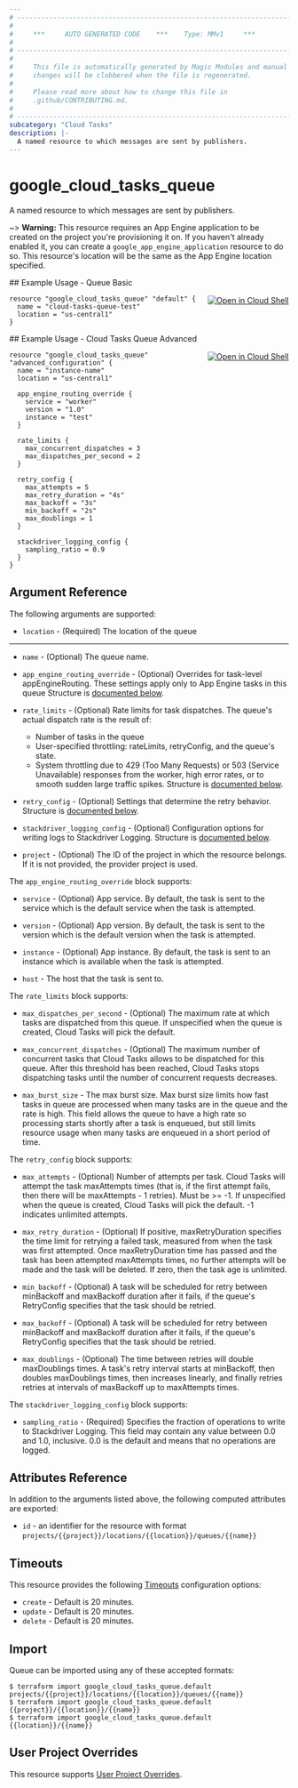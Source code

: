 ```yaml
---
# ----------------------------------------------------------------------------
#
#     ***     AUTO GENERATED CODE    ***    Type: MMv1     ***
#
# ----------------------------------------------------------------------------
#
#     This file is automatically generated by Magic Modules and manual
#     changes will be clobbered when the file is regenerated.
#
#     Please read more about how to change this file in
#     .github/CONTRIBUTING.md.
#
# ----------------------------------------------------------------------------
subcategory: "Cloud Tasks"
description: |-
  A named resource to which messages are sent by publishers.
---
```


# google\_cloud\_tasks\_queue

A named resource to which messages are sent by publishers.



~> **Warning:** This resource requires an App Engine application to be created on the
project you're provisioning it on. If you haven't already enabled it, you
can create a `google_app_engine_application` resource to do so. This
resource's location will be the same as the App Engine location specified.

<div class = "oics-button" style="float: right; margin: 0 0 -15px">
  <a href="https://console.cloud.google.com/cloudshell/open?cloudshell_git_repo=https%3A%2F%2Fgithub.com%2Fterraform-google-modules%2Fdocs-examples.git&cloudshell_working_dir=queue_basic&cloudshell_image=gcr.io%2Fgraphite-cloud-shell-images%2Fterraform%3Alatest&open_in_editor=main.tf&cloudshell_print=.%2Fmotd&cloudshell_tutorial=.%2Ftutorial.md" target="_blank">
    <img alt="Open in Cloud Shell" src="//gstatic.com/cloudssh/images/open-btn.svg" style="max-height: 44px; margin: 32px auto; max-width: 100%;">
  </a>
</div>
## Example Usage - Queue Basic


```hcl
resource "google_cloud_tasks_queue" "default" {
  name = "cloud-tasks-queue-test"
  location = "us-central1"
}
```
<div class = "oics-button" style="float: right; margin: 0 0 -15px">
  <a href="https://console.cloud.google.com/cloudshell/open?cloudshell_git_repo=https%3A%2F%2Fgithub.com%2Fterraform-google-modules%2Fdocs-examples.git&cloudshell_working_dir=cloud_tasks_queue_advanced&cloudshell_image=gcr.io%2Fgraphite-cloud-shell-images%2Fterraform%3Alatest&open_in_editor=main.tf&cloudshell_print=.%2Fmotd&cloudshell_tutorial=.%2Ftutorial.md" target="_blank">
    <img alt="Open in Cloud Shell" src="//gstatic.com/cloudssh/images/open-btn.svg" style="max-height: 44px; margin: 32px auto; max-width: 100%;">
  </a>
</div>
## Example Usage - Cloud Tasks Queue Advanced


```hcl
resource "google_cloud_tasks_queue" "advanced_configuration" {
  name = "instance-name"
  location = "us-central1"

  app_engine_routing_override {
    service = "worker"
    version = "1.0"
    instance = "test"
  }

  rate_limits {
    max_concurrent_dispatches = 3
    max_dispatches_per_second = 2
  }

  retry_config {
    max_attempts = 5
    max_retry_duration = "4s"
    max_backoff = "3s"
    min_backoff = "2s"
    max_doublings = 1
  }

  stackdriver_logging_config {
    sampling_ratio = 0.9
  }
}
```

## Argument Reference

The following arguments are supported:


* `location` -
  (Required)
  The location of the queue


- - -


* `name` -
  (Optional)
  The queue name.

* `app_engine_routing_override` -
  (Optional)
  Overrides for task-level appEngineRouting. These settings apply only
  to App Engine tasks in this queue
  Structure is [documented below](#nested_app_engine_routing_override).

* `rate_limits` -
  (Optional)
  Rate limits for task dispatches.
  The queue's actual dispatch rate is the result of:
  * Number of tasks in the queue
  * User-specified throttling: rateLimits, retryConfig, and the queue's state.
  * System throttling due to 429 (Too Many Requests) or 503 (Service
    Unavailable) responses from the worker, high error rates, or to
    smooth sudden large traffic spikes.
  Structure is [documented below](#nested_rate_limits).

* `retry_config` -
  (Optional)
  Settings that determine the retry behavior.
  Structure is [documented below](#nested_retry_config).

* `stackdriver_logging_config` -
  (Optional)
  Configuration options for writing logs to Stackdriver Logging.
  Structure is [documented below](#nested_stackdriver_logging_config).

* `project` - (Optional) The ID of the project in which the resource belongs.
    If it is not provided, the provider project is used.


<a name="nested_app_engine_routing_override"></a>The `app_engine_routing_override` block supports:

* `service` -
  (Optional)
  App service.
  By default, the task is sent to the service which is the default service when the task is attempted.

* `version` -
  (Optional)
  App version.
  By default, the task is sent to the version which is the default version when the task is attempted.

* `instance` -
  (Optional)
  App instance.
  By default, the task is sent to an instance which is available when the task is attempted.

* `host` -
  The host that the task is sent to.

<a name="nested_rate_limits"></a>The `rate_limits` block supports:

* `max_dispatches_per_second` -
  (Optional)
  The maximum rate at which tasks are dispatched from this queue.
  If unspecified when the queue is created, Cloud Tasks will pick the default.

* `max_concurrent_dispatches` -
  (Optional)
  The maximum number of concurrent tasks that Cloud Tasks allows to
  be dispatched for this queue. After this threshold has been
  reached, Cloud Tasks stops dispatching tasks until the number of
  concurrent requests decreases.

* `max_burst_size` -
  The max burst size.
  Max burst size limits how fast tasks in queue are processed when many tasks are
  in the queue and the rate is high. This field allows the queue to have a high
  rate so processing starts shortly after a task is enqueued, but still limits
  resource usage when many tasks are enqueued in a short period of time.

<a name="nested_retry_config"></a>The `retry_config` block supports:

* `max_attempts` -
  (Optional)
  Number of attempts per task.
  Cloud Tasks will attempt the task maxAttempts times (that is, if
  the first attempt fails, then there will be maxAttempts - 1
  retries). Must be >= -1.
  If unspecified when the queue is created, Cloud Tasks will pick
  the default.
  -1 indicates unlimited attempts.

* `max_retry_duration` -
  (Optional)
  If positive, maxRetryDuration specifies the time limit for
  retrying a failed task, measured from when the task was first
  attempted. Once maxRetryDuration time has passed and the task has
  been attempted maxAttempts times, no further attempts will be
  made and the task will be deleted.
  If zero, then the task age is unlimited.

* `min_backoff` -
  (Optional)
  A task will be scheduled for retry between minBackoff and
  maxBackoff duration after it fails, if the queue's RetryConfig
  specifies that the task should be retried.

* `max_backoff` -
  (Optional)
  A task will be scheduled for retry between minBackoff and
  maxBackoff duration after it fails, if the queue's RetryConfig
  specifies that the task should be retried.

* `max_doublings` -
  (Optional)
  The time between retries will double maxDoublings times.
  A task's retry interval starts at minBackoff, then doubles maxDoublings times,
  then increases linearly, and finally retries retries at intervals of maxBackoff
  up to maxAttempts times.

<a name="nested_stackdriver_logging_config"></a>The `stackdriver_logging_config` block supports:

* `sampling_ratio` -
  (Required)
  Specifies the fraction of operations to write to Stackdriver Logging.
  This field may contain any value between 0.0 and 1.0, inclusive. 0.0 is the
  default and means that no operations are logged.

## Attributes Reference

In addition to the arguments listed above, the following computed attributes are exported:

* `id` - an identifier for the resource with format `projects/{{project}}/locations/{{location}}/queues/{{name}}`


## Timeouts

This resource provides the following
[Timeouts](https://developer.hashicorp.com/terraform/plugin/sdkv2/resources/retries-and-customizable-timeouts) configuration options:

- `create` - Default is 20 minutes.
- `update` - Default is 20 minutes.
- `delete` - Default is 20 minutes.

## Import


Queue can be imported using any of these accepted formats:

```
$ terraform import google_cloud_tasks_queue.default projects/{{project}}/locations/{{location}}/queues/{{name}}
$ terraform import google_cloud_tasks_queue.default {{project}}/{{location}}/{{name}}
$ terraform import google_cloud_tasks_queue.default {{location}}/{{name}}
```

## User Project Overrides

This resource supports [User Project Overrides](https://registry.terraform.io/providers/hashicorp/google/latest/docs/guides/provider_reference#user_project_override).
